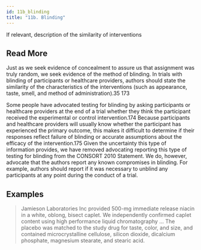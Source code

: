 ```yaml
---
id: 11b_blinding
title: "11b. Blinding"
---
```

If relevant, description of the similarity of interventions

## Read More

Just as we seek evidence of concealment to assure us that assignment was truly random, we seek evidence of the method of blinding. In trials with blinding of participants or healthcare providers, authors should state the similarity of the characteristics of the interventions (such as appearance, taste, smell, and method of administration).35 173

Some people have advocated testing for blinding by asking participants or healthcare providers at the end of a trial whether they think the participant received the experimental or control intervention.174 Because participants and healthcare providers will usually know whether the participant has experienced the primary outcome, this makes it difficult to determine if their responses reflect failure of blinding or accurate assumptions about the efficacy of the intervention.175 Given the uncertainty this type of information provides, we have removed advocating reporting this type of testing for blinding from the CONSORT 2010 Statement. We do, however, advocate that the authors report any known compromises in blinding. For example, authors should report if it was necessary to unblind any participants at any point during the conduct of a trial.

## Examples

> Jamieson Laboratories Inc provided 500-mg immediate release niacin in a white, oblong, bisect caplet. We independently confirmed caplet content using high performance liquid chromatography … The placebo was matched to the study drug for taste, color, and size, and contained microcrystalline cellulose, silicon dioxide, dicalcium phosphate, magnesium stearate, and stearic acid.